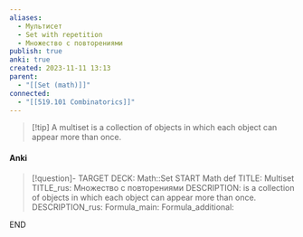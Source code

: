 ```yaml
---
aliases:
  - Мультисет
  - Set with repetition
  - Множество с повторениями
publish: true
anki: true
created: 2023-11-11 13:13
parent:
  - "[[Set (math)]]"
connected:
  - "[[519.101 Combinatorics]]"
---
```


> [!tip] A multiset
is a collection of objects in which each object can appear more than once.


#### Anki
> [!question]-
TARGET DECK: Math::Set
START
Math def
TITLE: Multiset
TITLE_rus: Множество с повторениями
DESCRIPTION: is a collection of objects in which each object can appear more than once.
DESCRIPTION_rus: 
Formula_main: 
Formula_additional:
<!--ID: 1705599792918-->
END










